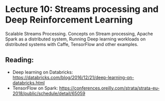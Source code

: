 # Lecture 10: Streams processing and Deep Reinforcement Learning

Scalable Streams Processing. Concepts on Stream processing, Apache Spark as a distributed system, Running Deep learning workloads on distributed systems with Caffe, TensorFlow and other examples.

## Reading:

* Deep learning on Databricks: https://databricks.com/blog/2016/12/21/deep-learning-on-databricks.html
* TensorFlow on Spark: https://conferences.oreilly.com/strata/strata-eu-2018/public/schedule/detail/65059


